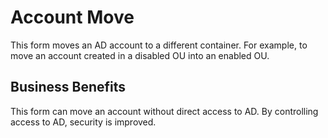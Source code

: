# Account Move

This form moves an AD account to a different container. For example, to move an account created in a disabled OU into an enabled OU.

## Business Benefits

This form can move an account without direct access to AD. By controlling access to AD, security is improved.

